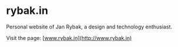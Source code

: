 rybak.in
===============

Personal website of Jan Rybak, a design and technology enthusiast.

Visit the page: [www.rybak.in](http://www.rybak.in)